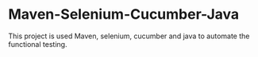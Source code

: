 # Maven-Selenium-Cucumber-Java
This project is used Maven, selenium, cucumber and java to automate the functional testing.
